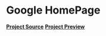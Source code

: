 # Google HomePage
**[Project Source](https://www.theodinproject.com/paths/foundations/courses/foundations/lessons/html-css)**
**[Project Preview](https://ibahcode.github.io/google-homepage/)**